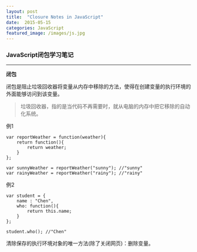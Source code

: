 ```yaml
---
layout: post
title:  "Closure Notes in JavaScript"
date:  2015-05-15
categories: JavaScript
featured_image: /images/js.jpg
---
```


### JavaScript闭包学习笔记

---

<b>闭包</b>

闭包是阻止垃圾回收器将变量从内存中移除的方法，使得在创建变量的执行环境的外面能够访问到该变量。

> 垃圾回收器，指的是当代码不再需要时，就从电脑的内存中把它移除的自动化系统。

例1

    var reportWeather = function(weather){
        return function(){
            return weather;
        }
    };
    
    var sunnyWeather = reportWeather("sunny"); //"sunny"
    var rainyWeather = reportWeather("rainy"); //"rainy"

例2

    var student = {
        name : "Chen",
        who: function(){
            return this.name;
        }
    };

    student.who(); //"Chen"

清除保存的执行环境对象的唯一方法(除了关闭网页)：删除变量。
